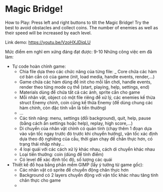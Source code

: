 # Magic Bridge!
How to Play: Press left and right buttons to tilt the Magic Bridge! Try the best to avoid obstacles and collect coins. 
The number of enemies as well as their speed will be increased by each level.

Link demo: https://youtu.be/VzoHXJDiqLU

Mức điểm em nghĩ em xứng đáng đạt được: 9-10
Những công việc em đã làm:
  + Tự code hoàn chỉnh game:
     - Chia file dựa theo các chức năng của từng file:
      _ Core chứa các hàm cơ bản cần có của game (init, load media, handle events, render,...)
      * Game chứa các hàm dùng để init cho mỗi lần chơi, handle events, render theo từng mode cụ thể (start, playing, help, settings, end) 
      * Materials dùng để chứa tất cả các ảnh, sprite cần cho game
      * Mỗi nhân vật, object có một file riêng để xử lý, các enemies kế thừa struct Enemy chính, coin cũng kế thừa Enemy (để dùng chung các hàm chính, còn đặc tính vẫn là tiền thưởng)
      * ...
     - Các tính năng: menu, settings (đổi background), quit, help, pause (bằng cách ấn settings hoặc help), replay, high score,...)
     - Di chuyển của nhân vật chính có quán tính (chạy thêm 1 đoạn dựa vào vận tốc ngay trước đó trước khi chuyển hướng), vận tốc xác định dựa theo độ nghiêng của cầu, thời gian chạy để chân thực hơn, có trạng thái nhấp nháy...
     - 4 loại quái với các cách xử lý khác nhau, cách di chuyển khác nhau
     - Loại tiền thưởng: coin (dùng để tính điểm)
     - Có level để xác định tốc độ, số lượng các quái
  + Thiết kế đồ họa bằng phần mềm GIMP (lấy ý tưởng từ game gốc):
     - Các nhân vật có sprite để chuyển động chân thực hơn
     - Background có 2 layers chuyển động với vận tốc khác nhau tăng tính chân thực cho game
     - 
